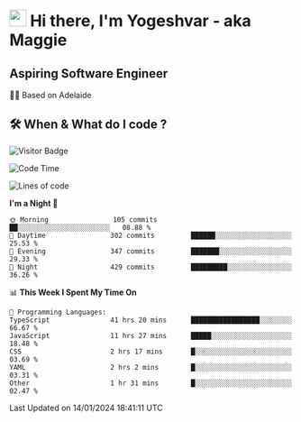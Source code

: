 <h1><img src="https://emojis.slackmojis.com/emojis/images/1531849430/4246/blob-sunglasses.gif?1531849430" width="30"/> Hi there, I'm Yogeshvar - aka Maggie</h1>

## Aspiring Software Engineer
🏂🏻  Based on Adelaide 

## 🛠 When & What do I code ?  

![Visitor Badge](https://visitor-badge.feriirawann.repl.co?username=yogeshvar&repo=yogeshvar&label=Visitors&style=plastic&color=%23457BFF&contentType=svg)

<!--START_SECTION:waka-->
![Code Time](http://img.shields.io/badge/Code%20Time-2%2C579%20hrs%2049%20mins-blue)

![Lines of code](https://img.shields.io/badge/From%20Hello%20World%20I%27ve%20Written-4.0%20million%20lines%20of%20code-blue)

**I'm a Night 🦉** 

```text
🌞 Morning                105 commits         ██░░░░░░░░░░░░░░░░░░░░░░░   08.88 % 
🌆 Daytime                302 commits         ██████░░░░░░░░░░░░░░░░░░░   25.53 % 
🌃 Evening                347 commits         ███████░░░░░░░░░░░░░░░░░░   29.33 % 
🌙 Night                  429 commits         █████████░░░░░░░░░░░░░░░░   36.26 % 
```


📊 **This Week I Spent My Time On** 

```text
💬 Programming Languages: 
TypeScript               41 hrs 20 mins      █████████████████░░░░░░░░   66.67 % 
JavaScript               11 hrs 27 mins      █████░░░░░░░░░░░░░░░░░░░░   18.48 % 
CSS                      2 hrs 17 mins       █░░░░░░░░░░░░░░░░░░░░░░░░   03.69 % 
YAML                     2 hrs 2 mins        █░░░░░░░░░░░░░░░░░░░░░░░░   03.31 % 
Other                    1 hr 31 mins        █░░░░░░░░░░░░░░░░░░░░░░░░   02.47 % 
```


 Last Updated on 14/01/2024 18:41:11 UTC
<!--END_SECTION:waka-->
